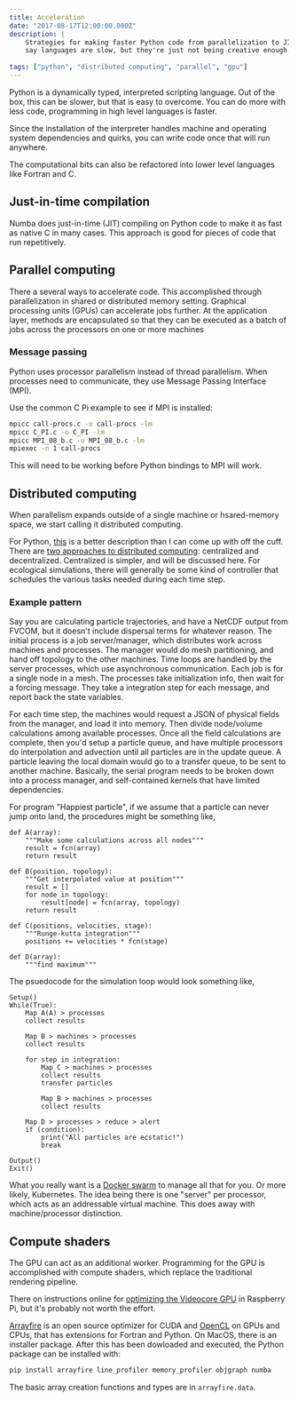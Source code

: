 ```yaml
---
title: Acceleration
date: "2017-08-17T12:00:00.000Z"
description: |
    Strategies for making faster Python code from parallelization to JIT to GPUs and whatnot. Sometimes people
    say languages are slow, but they're just not being creative enough. 
    
tags: ["python", "distributed computing", "parallel", "gpu"]
---
```



Python is a dynamically typed, interpreted scripting language. Out of the box, this can be slower, but that is easy to overcome. You can do more with less code, programming in high level languages is faster.

Since the installation of the interpreter handles machine and operating system dependencies and quirks, you can write code once that will run anywhere.

The computational bits can also be refactored into lower level languages like Fortran and C.

## Just-in-time compilation

Numba does just-in-time (JIT) compiling on Python code to make it as fast as native C in many cases. This approach is good for pieces of code that run repetitively. 

## Parallel computing

There a several ways to accelerate code. This accomplished through parallelization in shared or distributed memory setting. Graphical processing units (GPUs) can accelerate jobs further. At the application layer, methods are encapsulated so that they can be executed as a batch of jobs across the processors on one or more machines

### Message passing

Python uses processor parallelism instead of thread parallelism. When processes need to communicate, they use Message Passing Interface (MPI).

Use the common C Pi example to see if MPI is installed:

```bash
mpicc call-procs.c -o call-procs -lm
mpicc C_PI.c -o C_PI -lm
mpicc MPI_08_b.c -o MPI_08_b.c -lm
mpiexec -n 1 call-procs
```

This will need to be working before Python bindings to MPI will work.

## Distributed computing

When parallelism expands outside of a single machine or hsared-memory space, we start calling it distributed computing.

For Python, [this](https://eli.thegreenplace.net/2012/01/24/distributed-computing-in-python-with-multiprocessing/) is a better description than I can come up with off the cuff. There are [two approaches to distributed computing](https://blog.computes.com/distributed-computed-centralized-vs-decentralized-c1d21202bde8): centralized and decentralized. Centralized is simpler, and will be discussed here. For ecological simulations, there will generally be some kind of controller that schedules the various tasks needed during each time step.

### Example pattern

Say you are calculating particle trajectories, and have a NetCDF output from FVCOM, but it doesn't include dispersal terms for whatever reason. 
The initial process is a job server/manager, which distributes work across machines and processes. 
The manager would do mesh partitioning, and hand off topology to the other machines. 
Time loops are handled by the server processes, which use asynchronous communication. 
Each job is for a single node in a mesh. 
The processes take initialization info, then wait for a forcing message. 
They take a integration step for each message, and report back the state variables.

For each time step, the machines would request a JSON of physical fields from the manager, and load it into memory. 
Then divide node/volume calculations among available processes. 
Once all the field calculations are complete, then you'd setup a particle queue, and have multiple processors do interpolation and advection until all particles are in the update queue. 
A particle leaving the local domain would go to a transfer queue, to be sent to another machine. 
Basically, the serial program needs to be broken down into a process manager, and self-contained kernels that have limited dependencies.

For program "Happiest particle", if we assume that a particle can never jump onto land, the procedures might be something like,

```
def A(array):
	"""Make some calculations across all nodes"""
	result = fcn(array)
	return result

def B(position, topology):
	"""Get interpolated value at position"""
	result = []
	for node in topology:
		result[node] = fcn(array, topology)
	return result

def C(positions, velocities, stage):
	"""Runge-kutta integration"""
	positions += velocities * fcn(stage)
	
def D(array): 
	"""find maximum"""
```

The psuedocode for the simulation loop would look something like,

```
Setup()
While(True):
    Map A(A) > processes
    collect results
    
    Map B > machines > processes
    collect results
    
    for step in integration:
    	Map C > machines > processes
    	collect results
    	transfer particles
    	
    	Map B > machines > processes
    	collect results
    
    Map D > processes > reduce > alert
    if (condition): 
    	print("All particles are ecstatic!")
    	break
    	
Output()
Exit()
```

What you really want is a [Docker swarm](https://docs.docker.com/engine/swarm/) to manage all that for you. 
Or more likely, Kubernetes. The idea being there is one "server" per processor, which acts as an addressable virtual machine. 
This does away with machine/processor distinction.


## Compute shaders

The GPU can act as an additional worker. Programming for the GPU is accomplished with compute shaders, which replace the traditional rendering pipeline. 

There on instructions online for [optimizing the Videocore GPU](https://petewarden.com/2014/08/07/how-to-optimize-raspberry-pi-code-using-its-gpu/) in Raspberry Pi, but it's probably not worth the effort.

[Arrayfire](https://github.com/arrayfire/arrayfire-python/wiki) is an open source optimizer for CUDA and [OpenCL](https://www.khronos.org/opencl/) on GPUs and CPUs, that has extensions for Fortran and Python. On MacOS, there is an installer package. After this has been dowloaded and executed, the Python package can be installed with:

```bash
pip install arrayfire line_profiler memory_profiler objgraph numba
```

The basic array creation functions and types are in `arrayfire.data`.
